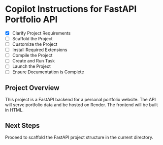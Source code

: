 # Copilot Instructions for FastAPI Portfolio API

- [x] Clarify Project Requirements
- [ ] Scaffold the Project
- [ ] Customize the Project
- [ ] Install Required Extensions
- [ ] Compile the Project
- [ ] Create and Run Task
- [ ] Launch the Project
- [ ] Ensure Documentation is Complete

## Project Overview
This project is a FastAPI backend for a personal portfolio website. The API will serve portfolio data and be hosted on Render. The frontend will be built in HTML.

## Next Steps
Proceed to scaffold the FastAPI project structure in the current directory.